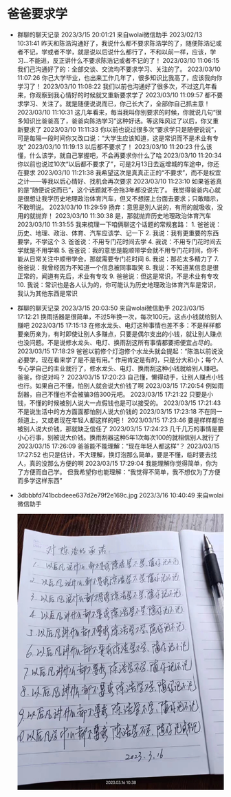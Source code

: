 # 爸爸要求学

-   群聊的聊天记录 2023/3/15 20:01:21 来自wolai微信助手
    2023/02/13 10:31:41
    昨天和陈浩沟通好了，我说什么都不要求陈浩学的了，随便陈浩记或者不记，学或者不学，就是说以后说什么都行了，不和以前一样，应该，学习...不能进，反正讲什么不要求陈浩记或者不记的了！
    2023/03/10 11:06:15
    我们己沟通好了的：全部交谈、交流均不要求学习、关注的了。
    2023/03/10 11:07:26
    你己大学毕业，也出来工作几年了，很多知识比我高了，应该我向你学习了！
    2023/03/10 11:08:22
    我们以前也沟通好了很多次，不过这几年看来，你观察到我心情好的时候就又重新要求学了
    2023/03/10 11:09:57
    都不要求学习、关注了。就是随便说说而已，你己长大了，全部你自己抓主意！
    2023/03/10 11:10:31
    这几年看来，每当我叫你别要求的时候，你就说几句“很多知识比爸爸高了，爸爸向陈浩学习”这种好话。等这阵风过了以后，你又重新要求了
    2023/03/10 11:11:33
    你以前也说过很多次“要求学只是随便说说”，可是每隔一段时间你又改口说：“大学生应该知道，这是常识而不是术业有专攻”
    2023/03/10 11:19:13
    以后都不要求了！
    2023/03/10 11:20:23
    什么该懂，什么该学，就自己掌握吧，不会再要求你什么了哈
    2023/03/10 11:20:34
    你以前也说过10次“以后都不要求了”，可是2月13日去返增城的车途中，你还在要求
    2023/03/10 11:21:38
    我希望这次是真真正正的“不要求”，而不是权宜之计——等我以后心情好、找机会再次要求
    2023/03/10 11:23:10
    如果爸爸真的是“随便说说而已”，这个话题就不会拖3年都没说完了。
    我觉得爸爸内心就是很想让我学历史地理政治体育汽车，但又不想摆上台面去要求；只敢暗示，不敢明说。
    2023/03/10 11:29:59
    扬弃：意思是別人说的，有用的就吸收，没用的就抛弃！
    2023/03/10 11:30:38
    是，那就抛弃历史地理政治体育汽车
    2023/03/10 11:31:55
    我来梳理一下咱俩聊这个话题的常规套路：
    1\. 爸爸说：历史、地理、政治、体育、汽车应该学、记一下
    2\. 我说：我有更重要的东西要学，不学这个
    3\. 爸爸说：不用专门花时间去学
    4\. 我说：不用专门花时间去学就是不用学嘛
    5\. 爸爸说：我的意思是能顺带学会就不用专门花时间，你不能从日常关注中顺带学会，那就需要专门花时间
    6\. 我说：那花太多精力了
    7\. 爸爸说：我曾经因为不知道一个信息被同事取笑
    8\. 我说：不知道某信息是很正常的，闻道有先后，术业有专攻
    9\. 爸爸说：但这是常识，不是术业有专攻
    10\. 我说：常识也是各人认为的，你可能认为历史地理政治体育汽车是常识，我认为其他东西是常识
-   群聊的聊天记录 2023/3/15 20:03:50 来自wolai微信助手
    2023/03/15 17:12:21
    换雨括器是很简单，不过5年换一次，每次100元，这点小钱就给别人赚吧
    2023/03/15 17:15:13
    在修水龙头、电灯这种事情也差不多：不是样样都要亲历亲为，有时即使让别人多赚点，只要是偶尔支出的小钱，就让别人赚点也没问题。不是说修水龙头、电灯、换雨刮这所有事情都要把便宜占尽的。
    2023/03/15 17:18:29
    爸爸以前修个灯泡修个水龙头就会提起：“陈浩以前说没必要学，现在看来学了是不是有用。”
    作用肯定是有的，只是分大和小；每个人专心学自己的主业就行了，修水龙头、电灯、换雨刮这种小钱就给别人赚吧。
    爸爸，你说对吗？
    2023/03/15 17:20:23
    自己懂，懒得动手，让别人赚点小钱也行。如果自己不懂，怕别人就会说大价钱了啊
    2023/03/15 17:20:54
    例如雨刮器，自己不懂也不会被骗3倍300元吧。
    2023/03/15 17:21:22
    只要是小钱，不懂的时候被别人说大一点假钱也是可以接受的。
    2023/03/15 17:21:43
    不是说生活中的方方面面都怕别人说大价钱的
    2023/03/15 17:23:18
    不在同一频道上，又或者现在年轻人都这样的吧！
    2023/03/15 17:23:46
    要是样样都怕被别人说大价钱，那就缺乏信任了
    2023/03/15 17:24:23
    几千几万的事情是要小心行事，别被说大价钱。换雨刮器这种5年1次每次100的就相信别人就行了
    2023/03/15 17:26:09
    爸爸能不能理解：“现在年轻人都这样”？
    2023/03/15 17:27:52
    也只是估计，不大理解，换灯泡那么简单，要是不懂，临时要去找人，真的没那么方便的啊
    2023/03/15 17:29:04
    我能理解你觉得简单，你为了方便而自己学。
    但我希望你也能理解：“我觉得不简单，我不想仅为了方便而多学这样东西”
-   3dbbbfd741bcbdeee637d2e79f2e169c.jpg 2023/3/16 10:40:49 来自wolai微信助手

    ![](image/0hdz5d5rix_G-nsS4pmJ1.jpg)
